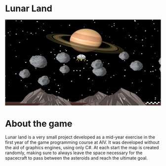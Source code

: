 # Lunar Land

![Screenshot](preview_image.png)

About the game
==============
Lunar land is a very small project developed as a mid-year exercise in the first year of the game programming course at AIV. It was developed without the aid of graphics engines, using only C#. At each start the map is created randomly, making sure to always leave the space necessary for the spacecraft to pass between the asteroids and reach the ultimate goal.


